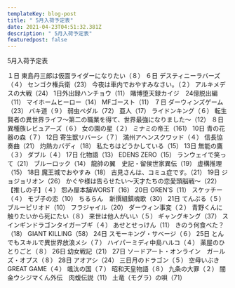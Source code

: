 ```yaml
---
templateKey: blog-post
title: " 5月入荷予定表"
date: 2021-04-23T04:51:32.381Z
description: " 5月入荷予定表"
featuredpost: false
---
```

 5月入荷予定表
	
１日	東島丹三郎は仮面ライダーになりたい（８）
６日	デスティニーラバーズ（４）
	センゴク権兵衛（23）
	今夜は車内でおやすみなさい。（２）
	アルキメデスの大戦（24）
	1日外出録ハンチョウ（11）
	賭博堕天録カイジ　24億脱出編（11）
	マイホームヒーロー（14）
	MFゴースト（11）
７日	ダーウィンズゲーム（23）
	バキ道（９）
	弱虫ペダル（72）
	亜人（17）
	ライドンキング（６）
	転生賢者の異世界ライフ～第二の職業を得て、世界最強になりました～（12）
８日	異種族レビュアーズ（６）
	女の園の星（２）
	ミナミの帝王（161）
10日	青の花　器の森（７）
12日	寄生獣リバーシ（７）
	満州アヘンスクワッド（４）
	信長協奏曲（21）
	灼熱カバディ（18）
	私たちはどうかしている（15）
13日	無能の鷹（３）
	ダブル（４）
17日	化物語（13）
	EDENS ZERO（15）
	ランウェイで笑って（21）
	ブルーロック（14）
	龍帥の翼　史記・留侯世家異伝（19）
	虚構推理（15）
18日	魔王城でおやすみ（18）
	古見さんは、コミュ症です。（21）
19日	ジョジョリオン（26）
	かぐや様は告らせたい～天才たちの恋愛頭脳戦～（22）
	【推しの子】（４）
	怨み屋本舗WORST（16）
20日	OREN’S（11）
	スケッチー（４）
	モブ子の恋（10）
	ちるらん　新撰組鎮魂歌（30）
21日	てんぷる（５）
	ブルーピリオド（10）
	フラジャイル（20）
	ダーウィン事変（２）
	青野くんに触りたいから死にたい（８）
	来世は他人がいい（５）
	ギャングキング（37）
	スインギンドラゴンタイガーブギ（４）
	あせとせっけん（11）
	きのう何食べた？（18）
	GIANT KILLING（58）
24日	スモーキング・サベージ（６）
25日	とんでもスキルで異世界放浪メシ（７）
	ハイパーミディ中島ハルコ（４）
	薬屋のひとりごと（８）
26日	幼女戦記（21）
27日	ソードアート・オンライン　ガールズ・オプス（８）
28日	アオアシ（24）
	三日月のドラゴン（５）
	空母いぶきGREAT GAME（４）
	颯汰の国（７）
	昭和天皇物語（８）
	九条の大罪（２）
	闇金ウシジマくん外伝　肉蝮伝説（11）
	土竜（モグラ）の唄（71）
